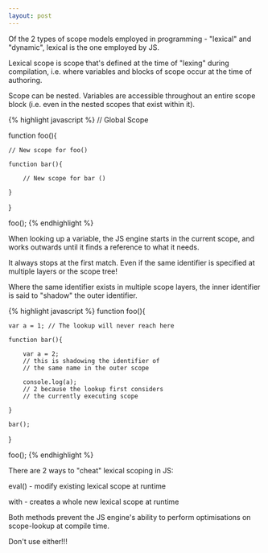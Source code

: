 ```yaml
---
layout: post
---
```


Of the 2 types of scope models employed in programming - "lexical" and "dynamic", lexical is the one employed by JS.

Lexical scope is scope that's defined at the time of "lexing" during compilation, i.e. where variables and blocks of scope occur at the time of authoring.

Scope can be nested. Variables are accessible throughout an entire scope block (i.e. even in the nested scopes that exist within it).

{% highlight javascript %}
// Global Scope

function foo(){

	// New scope for foo()

	function bar(){

		// New scope for bar ()

	}

}

foo();
{% endhighlight %}

When looking up a variable, the JS engine starts in the current scope, and works outwards until it finds a reference to what it needs.

It always stops at the first match. Even if the same identifier is specified at multiple layers or the scope tree!

Where the same identifier exists in multiple scope layers, the inner identifier is said to "shadow" the outer identifier.

{% highlight javascript %}
function foo(){

	var a = 1; // The lookup will never reach here

	function bar(){

		var a = 2;
		// this is shadowing the identifier of
		// the same name in the outer scope

		console.log(a);
		// 2 because the lookup first considers
		// the currently executing scope

	}

	bar();

}

foo();
{% endhighlight %}

There are 2 ways to "cheat" lexical scoping in JS: 

eval() - modify existing lexical scope at runtime

with - creates a whole new lexical scope at runtime

Both methods prevent the JS engine's ability to perform optimisations on scope-lookup at compile time.

Don't use either!!!